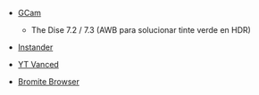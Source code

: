 - [GCam](https://www.celsoazevedo.com/files/android/google-camera/dev-suggested/)
  - The Dise 7.2 / 7.3 (AWB para solucionar tinte verde en HDR)

- [Instander](https://thedise.me/instander/repo)
- [YT Vanced](https://vancedapp.com/)
- [Bromite Browser](https://github.com/bromite/bromite/releases)
